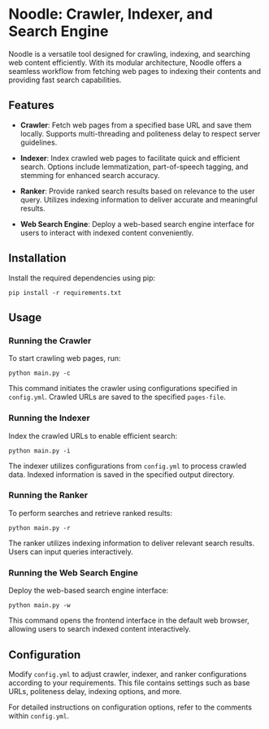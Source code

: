 # Noodle: Crawler, Indexer, and Search Engine

Noodle is a versatile tool designed for crawling, indexing, and searching web content efficiently. With its modular architecture, Noodle offers a seamless workflow from fetching web pages to indexing their contents and providing fast search capabilities.

## Features

- **Crawler**: Fetch web pages from a specified base URL and save them locally. Supports multi-threading and politeness delay to respect server guidelines.
  
- **Indexer**: Index crawled web pages to facilitate quick and efficient search. Options include lemmatization, part-of-speech tagging, and stemming for enhanced search accuracy.
  
- **Ranker**: Provide ranked search results based on relevance to the user query. Utilizes indexing information to deliver accurate and meaningful results.
  
- **Web Search Engine**: Deploy a web-based search engine interface for users to interact with indexed content conveniently.

## Installation

Install the required dependencies using pip:

```
pip install -r requirements.txt
```

## Usage

### Running the Crawler

To start crawling web pages, run:

```
python main.py -c
```

This command initiates the crawler using configurations specified in `config.yml`. Crawled URLs are saved to the specified `pages-file`.

### Running the Indexer

Index the crawled URLs to enable efficient search:

```
python main.py -i
```

The indexer utilizes configurations from `config.yml` to process crawled data. Indexed information is saved in the specified output directory.

### Running the Ranker

To perform searches and retrieve ranked results:

```
python main.py -r
```

The ranker utilizes indexing information to deliver relevant search results. Users can input queries interactively.

### Running the Web Search Engine

Deploy the web-based search engine interface:

```
python main.py -w
```

This command opens the frontend interface in the default web browser, allowing users to search indexed content interactively.

## Configuration

Modify `config.yml` to adjust crawler, indexer, and ranker configurations according to your requirements. This file contains settings such as base URLs, politeness delay, indexing options, and more.

For detailed instructions on configuration options, refer to the comments within `config.yml`.